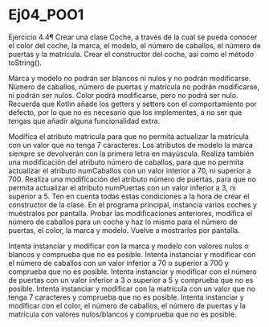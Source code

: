 # Ej04_POO1

Ejercicio 4.4¶
Crear una clase Coche, a través de la cual se pueda conocer el color del coche, la marca, el modelo, el número de caballos, el número de puertas y la matrícula. Crear el constructor del coche, así como el método toString().
  
  Marca y modelo no podrán ser blancos ni nulos y no podrán modificarse.
  Número de caballos, número de puertas y matrícula no podrán modificarse, ni podrán ser nulos.
  Color podrá modificarse, pero no podrá ser nulo.
  Recuerda que Kotlin añade los getters y setters con el comportamiento por defecto, por lo que no es necesario que los implementes, a no ser que tengas que añadir alguna funcionalidad extra.
  
  Modifica el atributo matricula para que no permita actualizar la matrícula con un valor que no tenga 7 caracteres.
  Los atributos de modelo la marca siempre se devolverán con la primera letra en mayúscula.
  Realiza también una modificación del atributo número de caballos, para que no permita actualizar el atributo numCaballos con un valor interior a 70, ni superior a 700.
  Realiza una modificación del atributo número de puertas, para que no permita actualizar el atributo numPuertas con un valor inferior a 3, ni superior a 5.
  Ten en cuenta todas estas condiciones a la hora de crear el constructor de la clase.
  En el programa principal, instancia varios coches y muéstralos por pantalla. Probar las modificaciones anteriores, modifica el número de caballos para un coche y haz lo mismo para el número de puertas, el color, 
 la marca y modelo. Vuelve a mostrarlos por pantalla.
  
  Intenta instanciar y modificar con la marca y modelo con valores nulos o blancos y comprueba que no es posible.
  Intenta instanciar y modificar con el número de caballos con un valor inferior a 70 o superior a 700 y comprueba que no es posible.
  Intenta instanciar y modificar con el número de puertas con un valor inferior a 3 o superior a 5 y comprueba que no es posible.
  Intenta instanciar y modificar con la matrícula con un valor que no tenga 7 caracteres y comprueba que no es posible.
  Intenta instanciar y modificar con el color, el número de caballos, el número de puertas y la matrícula con valores nulos/blancos y comprueba que no es posible.
